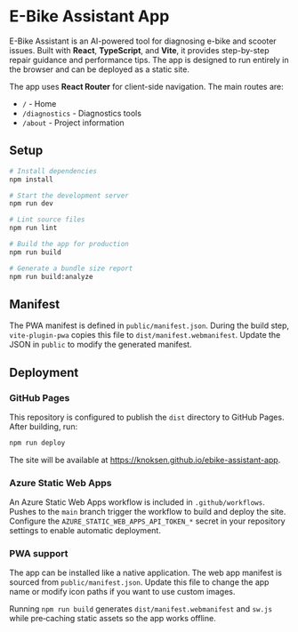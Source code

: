 # E-Bike Assistant App

E-Bike Assistant is an AI-powered tool for diagnosing e-bike and scooter issues. Built with **React**, **TypeScript**, and **Vite**, it provides step-by-step repair guidance and performance tips. The app is designed to run entirely in the browser and can be deployed as a static site.

The app uses **React Router** for client-side navigation. The main routes are:
- `/` - Home
- `/diagnostics` - Diagnostics tools
- `/about` - Project information

## Setup

```bash
# Install dependencies
npm install

# Start the development server
npm run dev

# Lint source files
npm run lint

# Build the app for production
npm run build

# Generate a bundle size report
npm run build:analyze
```

## Manifest

The PWA manifest is defined in `public/manifest.json`. During the build step,
`vite-plugin-pwa` copies this file to `dist/manifest.webmanifest`. Update the
JSON in `public` to modify the generated manifest.

## Deployment

### GitHub Pages

This repository is configured to publish the `dist` directory to GitHub Pages. After building, run:

```bash
npm run deploy
```

The site will be available at <https://knoksen.github.io/ebike-assistant-app>.

### Azure Static Web Apps

An Azure Static Web Apps workflow is included in `.github/workflows`. Pushes to the `main` branch trigger the workflow to build and deploy the site. Configure the `AZURE_STATIC_WEB_APPS_API_TOKEN_*` secret in your repository settings to enable automatic deployment.

### PWA support

The app can be installed like a native application. The web app manifest is
sourced from `public/manifest.json`. Update this file to change the app name or
modify icon paths if you want to use custom images.

Running `npm run build` generates `dist/manifest.webmanifest` and `sw.js` while
pre‑caching static assets so the app works offline.

